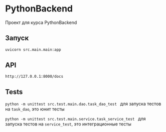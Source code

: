 # PythonBackend
Проект для курса PythonBackend
## Запуск
```bash
uvicorn src.main.main:app
```
## API
`http://127.0.0.1:8000/docs`

## Tests
`python -m unittest src.test.main.dao.task_dao_test
` для запуска тестов на `task_dao`, это юнит тесты

`python -m unittest src.test.main.service.task_service_test
` для запуска тестов на `service_test`, это интеграционные тесты